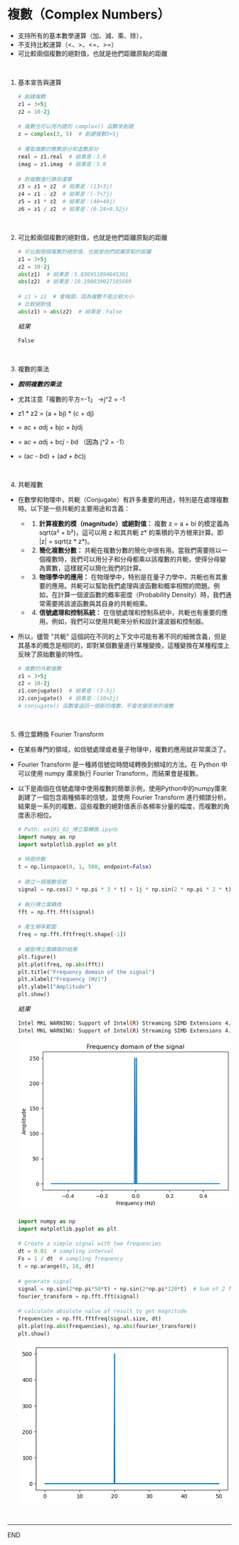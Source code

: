 # 複數（Complex Numbers）

- 支持所有的基本數學運算（加、減、乘、除），
- 不支持比較運算（<、>、<=、>=）
- 可比較兩個複數的絕對值，也就是他們距離原點的距離

<br>

1. 基本宣告與運算


    ```python
    # 創建複數
    z1 = 3+5j
    z2 = 10-2j

    # 複數也可以用內建的 complex() 函數來創建
    z = complex(3, 5)  # 創建複數3+5j

    # 獲取複數的實數部分和虛數部分
    real = z1.real  # 結果是：3.0
    imag = z1.imag  # 結果是：5.0

    # 對複數進行算術運算
    z3 = z1 + z2  # 結果是：(13+3j)
    z4 = z1 - z2  # 結果是：(-7+7j)
    z5 = z1 * z2  # 結果是：(40+40j)
    z6 = z1 / z2  # 結果是：(0.24+0.52j)
    ```

</br>

2. 可比較兩個複數的絕對值，也就是他們距離原點的距離


    ```python
    # 可比較兩個複數的絕對值，也就是他們距離原點的距離
    z1 = 3+5j
    z2 = 10-2j
    abs(z1)  # 結果是：5.830951894845301
    abs(z2)  # 結果是：10.198039027185569

    # z1 > z2  # 會報錯，因為複數不能比較大小
    # 比較絕對值
    abs(z1) > abs(z2)  # 結果是：False
    ```
    _結果_
    ```bash
    False
    ```

</br>

3. 複數的乘法

- ***說明複數的乘法***
  
- 尤其注意「複數的平方=-1」 ->j^2 = -1
  
- z1 * z2 = (a + bj) * (c + dj)
  
- = a*c + a*dj + bj*c + bj*dj
  
- = a*c + a*dj + b*cj - b*d  （因為 j^2 = -1）
  
- = (a*c - b*d) + (a*d + b*c)j

</br>

4. 共軛複數

- 在數學和物理中，共軛（Conjugate）有許多重要的用途，特別是在處理複數時。以下是一些共軛的主要用途和含義：
   - 1. **計算複數的模（magnitude）或絕對值：** 複數 z = a + bi 的模定義為 sqrt(a² + b²)，這可以用 z 和其共軛 z* 的乘積的平方根來計算。即 |z| = sqrt(z * z*)。
   - 2. **簡化複數分數：** 共軛在複數分數的簡化中很有用。當我們需要除以一個複數時，我們可以用分子和分母都乘以該複數的共軛，使得分母變為實數，這樣就可以簡化我們的計算。
   - 3. **物理學中的應用：** 在物理學中，特別是在量子力學中，共軛也有其重要的應用。共軛可以幫助我們處理與波函數和概率相關的問題。例如，在計算一個波函數的概率密度（Probability Density）時，我們通常需要將該波函數與其自身的共軛相乘。
   - 4. **信號處理和控制系統：** 在信號處理和控制系統中，共軛也有重要的應用。例如，我們可以使用共軛來分析和設計濾波器和控制器。
- 所以，儘管 "共軛" 這個詞在不同的上下文中可能有著不同的細微含義，但是其基本的概念是相同的，即對某個數量進行某種變換，這種變換在某種程度上反映了原始數量的特性。


    ```python
    # 複數的共軛複數
    z1 = 3+5j
    z2 = 10-2j
    z1.conjugate()  # 結果是：(3-5j)
    z2.conjugate()  # 結果是：(10+2j)
    # conjugate() 函數會返回一個新的複數，不會改變原來的複數
    ```

</br>

5. 傅立葉轉換 Fourier Transform 

- 在某些專門的領域，如信號處理或者量子物理中，複數的應用就非常廣泛了。

- Fourier Transform 是一種將信號從時間域轉換到頻域的方法。在 Python 中可以使用 numpy 庫來執行 Fourier Transform，而結果會是複數。

- 以下是兩個在信號處理中使用複數的簡單示例，使用Python中的numpy庫來創建了一個包含兩種頻率的信號，並使用 Fourier Transform 進行頻譜分析。結果是一系列的複數，這些複數的絕對值表示各頻率分量的幅度，而複數的角度表示相位。


    ```python
    # Path: ex101_02_傅立葉轉換.ipynb
    import numpy as np
    import matplotlib.pyplot as plt

    # 時間參數
    t = np.linspace(0, 1, 500, endpoint=False)

    # 建立一個複數信號
    signal = np.cos(2 * np.pi * 3 * t) + 1j * np.sin(2 * np.pi * 2 * t)

    # 執行傅立葉轉換
    fft = np.fft.fft(signal)

    # 產生頻率範圍
    freq = np.fft.fftfreq(t.shape[-1])

    # 繪製傅立葉轉換的結果
    plt.figure()
    plt.plot(freq, np.abs(fft))
    plt.title("Frequency domain of the signal")
    plt.xlabel("Frequency (Hz)")
    plt.ylabel("Amplitude")
    plt.show()
    ```
    _結果_
    ```bash
    Intel MKL WARNING: Support of Intel(R) Streaming SIMD Extensions 4.2 (Intel(R) SSE4.2) enabled only processors has been deprecated. Intel oneAPI Math Kernel Library 2025.0 will require Intel(R) Advanced Vector Extensions (Intel(R) AVX) instructions.
    Intel MKL WARNING: Support of Intel(R) Streaming SIMD Extensions 4.2 (Intel(R) SSE4.2) enabled only processors has been deprecated. Intel oneAPI Math Kernel Library 2025.0 will require Intel(R) Advanced Vector Extensions (Intel(R) AVX) instructions.
    ```

    ![png](./images/3_複數_9_1.png)


    ```python
    import numpy as np
    import matplotlib.pyplot as plt

    # Create a simple signal with two frequencies
    dt = 0.01  # sampling interval
    Fs = 1 / dt  # sampling frequency
    t = np.arange(0, 10, dt)

    # generate signal
    signal = np.sin(2*np.pi*50*t) + np.sin(2*np.pi*120*t)  # Sum of 2 frequencies
    fourier_transform = np.fft.fft(signal)

    # calculate absolute value of result to get magnitude
    frequencies = np.fft.fftfreq(signal.size, dt)
    plt.plot(np.abs(frequencies), np.abs(fourier_transform))
    plt.show()
    ```
    
    ![png](./images/3_複數_10_0.png)
    
<br>


---

END
